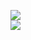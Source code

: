 [![](https://img.shields.io/badge/Made%20With-Github%20Spray-lightgrey.svg?style=for-the-badge&logo=github)](https://github.com/Annihil/github-spray#19019)  
[![](https://i.imgur.com/2DrTn0Z.gif)](https://github.com/Annihil/github-spray)